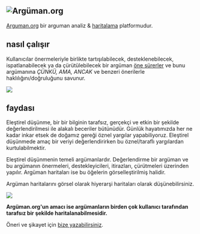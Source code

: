 ![Argüman.org](http://arguman.org/static/img/logo.png)
----
[Arguman.org](http://arguman.org) bir arguman analiz & [haritalama](https://en.wikipedia.org/wiki/Argument_map) platformudur.

## nasıl çalışır

Kullanıcılar önermeleriyle birlikte tartışılabilecek, desteklenebilecek, ispatlanabilecek ya da çürütülebilecek bir argüman [öne sürerler](http://arguman.org/new-argument) ve bunu argümanına *ÇÜNKÜ, AMA, ANCAK* ve benzeri önerilerle haklılığını/doğruluğunu savunur.

![](http://i.imgur.com/yEjemt1.png)

## faydası

Eleştirel düşünme, bir bir bilginin tarafsız, gerçekçi ve etkin bir şekilde değerlendirilmesi ile alakalı beceriler bütünüdür. Günlük hayatımızda her ne kadar inkar etsek de doğamız gereği öznel yargılar yapabiliyoruz. Eleştirel düşünmede amaç bir veriyi değerlendirirken bu öznel/taraflı yargılardan kurtulabilmektir.

Eleştirel düşünmenin temeli argümanlardır. Değerlendirme bir argüman ve bu argümanın önermeleri, destekleyicileri, itirazları, çürütmeleri üzerinden yapılır. Argüman haritaları ise bu öğelerin görselleştirilmiş halidir.

Argüman haritalarını görsel olarak hiyerarşi haritaları olarak düşünebilirsiniz.

![](https://upload.wikimedia.org/wikipedia/commons/thumb/9/99/Whatley.png/800px-Whatley.png)

**Argüman.org'un amacı ise argümanların birden çok kullanıcı tarafından tarafsız bir şekilde haritalanabilmesidir.**

Öneri ve şikayet için [bize yazabilirsiniz](https://github.com/fatiherikli/arguman.org/issues).



